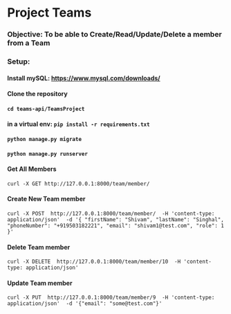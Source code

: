 # Project Teams
### **Objective**: To be able to Create/Read/Update/Delete a member from a Team


### Setup:
#### Install mySQL: https://www.mysql.com/downloads/ 
#### Clone the repository
#### `cd teams-api/TeamsProject`
#### in a virtual env: `pip install -r requirements.txt`
#### `python manage.py migrate`
#### `python manage.py runserver`

#### Get All Members 
`curl -X GET http://127.0.0.1:8000/team/member/`


#### Create New Team member 
`curl -X POST 
  http://127.0.0.1:8000/team/member/ 
  -H 'content-type: application/json' 
  -d '{
            "firstName": "Shivam",
            "lastName": "Singhal",
            "phoneNumber": "+919503182221",
            "email": "shivam1@test.com",
            "role": 1
        }'`

#### Delete Team member 
`curl -X DELETE 
  http://127.0.0.1:8000/team/member/10 
  -H 'content-type: application/json' `
  
#### Update Team member
`curl -X PUT 
  http://127.0.0.1:8000/team/member/9 
  -H 'content-type: application/json' 
  -d '{"email": "some@test.com"}'`
